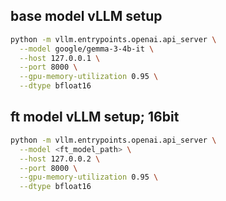 
## base model vLLM setup
```bash
python -m vllm.entrypoints.openai.api_server \
  --model google/gemma-3-4b-it \
  --host 127.0.0.1 \
  --port 8000 \
  --gpu-memory-utilization 0.95 \
  --dtype bfloat16
```

## ft model vLLM setup; 16bit
```bash
python -m vllm.entrypoints.openai.api_server \
  --model <ft_model_path> \
  --host 127.0.0.2 \
  --port 8000 \
  --gpu-memory-utilization 0.95 \
  --dtype bfloat16
```